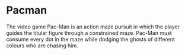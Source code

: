 # Pacman
 The video game Pac-Man is an action maze pursuit in which the player guides the titular figure through a constrained maze. Pac-Man must consume every dot in the maze while dodging the ghosts of different colours who are chasing him. 
